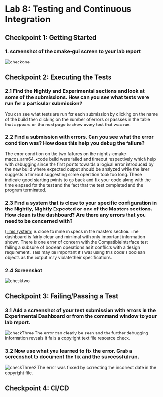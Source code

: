 # Lab 8: Testing and Continuous Integration

## Checkpoint 1: Getting Started
### 1. screenshot of the cmake-gui screen to your lab report
![checkone](https://user-images.githubusercontent.com/49171429/179628674-c51fec3c-6095-4def-b540-e716ee7416da.png)

## Checkpoint 2: Executing the Tests
### 2.1 Find the Nightly and Experimental sections and look at some of the submissions. How can you see what tests were run for a particular submission?

You can see what tests are run for each submission by clicking on the name of the build then clicking on the number of errors or passses in the table that appears on the next page to show every test that was ran.


### 2.2 Find a submission with errors. Can you see what the error condition was? How does this help you debug the failure?

The error condition on the two failures on the nightly-cmake-macos_arm64_xcode build were failed and timeout respectively which help with debugging since the first points towards a logical error introduced by the new build where expected output should be analyzed while the later suggests a timeout suggesting some operation took too long. These indicate good starting points to go back and fix your code along with the time elapsed for the test and the fact that the test completed and the program terminated.


### 2.3 Find a system that is close to your specific configuration in the Nightly, Nightly Expected or one of the Masters sections. How clean is the dashboard? Are there any errors that you need to be concerned with?

[[This system](https://open.cdash.org/build/8044394)] is close to mine in specs in the masters section. The dashboard is fairly clean and mimimal with only important information shown. There is one error of concern with the CompatibleInterface test failing a subsuite of boolean operations as it conflicts with a design requirement. This may be important if I was using this code's boolean objects as the output may violate their specifications.


### 2.4 Screenshot
![checktwo](https://user-images.githubusercontent.com/49171429/179632733-ff1c6eec-8186-4b52-8b52-32a0b791aaf5.png)

## Checkpoint 3: Failing/Passing a Test
### 3.1 Add a screenshot of your test submission with errors in the Experimental Dashboard or from the command window to your lab report.

![checkThree](https://user-images.githubusercontent.com/49171429/179634311-202152ab-327e-4a8d-b407-dbcb79d337f4.png)
The error can clearly be seen and the further debugging information reveals it fails a copyright text file resource check.


### 3.2 Now use what you learned to fix the error. Grab a screenshot to document the fix and the successful run.
![checkThree2](https://user-images.githubusercontent.com/49171429/179634835-bbcaf977-381c-43a9-be12-2f5b331d9355.png)
The error was fixxed by correcting the incorrect date in the copyright file.


## Checkpoint 4: CI/CD


